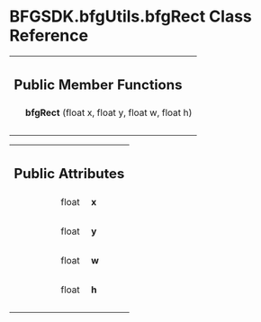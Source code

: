 # BFGSDK.bfgUtils.bfgRect Class Reference

<div class="contents"><table class="memberdecls"><tr class="heading"><td colspan="2"><h2 class="groupheader"><a id="pub-methods" name="pub-methods"></a> Public Member Functions</h2></td></tr><tr class="memitem:a93c38654c5a60b5f61bde9e92e269a5a"><td class="memItemLeft" align="right" valign="top"><a id="a93c38654c5a60b5f61bde9e92e269a5a" name="a93c38654c5a60b5f61bde9e92e269a5a"></a> &#160;</td><td class="memItemRight" valign="bottom"><b>bfgRect</b> (float x, float y, float w, float h)</td></tr><tr class="separator:a93c38654c5a60b5f61bde9e92e269a5a"><td class="memSeparator" colspan="2">&#160;</td></tr></table><table class="memberdecls"><tr class="heading"><td colspan="2"><h2 class="groupheader"><a id="pub-attribs" name="pub-attribs"></a> Public Attributes</h2></td></tr><tr class="memitem:a42f76fb1ee7b8aeb08649dbaec0b64f3"><td class="memItemLeft" align="right" valign="top"><a id="a42f76fb1ee7b8aeb08649dbaec0b64f3" name="a42f76fb1ee7b8aeb08649dbaec0b64f3"></a> float&#160;</td><td class="memItemRight" valign="bottom"><b>x</b></td></tr><tr class="separator:a42f76fb1ee7b8aeb08649dbaec0b64f3"><td class="memSeparator" colspan="2">&#160;</td></tr><tr class="memitem:aca9769ac9047cbd2aa2d2691b61ab2cf"><td class="memItemLeft" align="right" valign="top"><a id="aca9769ac9047cbd2aa2d2691b61ab2cf" name="aca9769ac9047cbd2aa2d2691b61ab2cf"></a> float&#160;</td><td class="memItemRight" valign="bottom"><b>y</b></td></tr><tr class="separator:aca9769ac9047cbd2aa2d2691b61ab2cf"><td class="memSeparator" colspan="2">&#160;</td></tr><tr class="memitem:a3347eeb302c2764c71721d31a813fe8f"><td class="memItemLeft" align="right" valign="top"><a id="a3347eeb302c2764c71721d31a813fe8f" name="a3347eeb302c2764c71721d31a813fe8f"></a> float&#160;</td><td class="memItemRight" valign="bottom"><b>w</b></td></tr><tr class="separator:a3347eeb302c2764c71721d31a813fe8f"><td class="memSeparator" colspan="2">&#160;</td></tr><tr class="memitem:aba235d8e69aa1db025a4d6462b682fe8"><td class="memItemLeft" align="right" valign="top"><a id="aba235d8e69aa1db025a4d6462b682fe8" name="aba235d8e69aa1db025a4d6462b682fe8"></a> float&#160;</td><td class="memItemRight" valign="bottom"><b>h</b></td></tr><tr class="separator:aba235d8e69aa1db025a4d6462b682fe8"><td class="memSeparator" colspan="2">&#160;</td></tr></table></div> 
